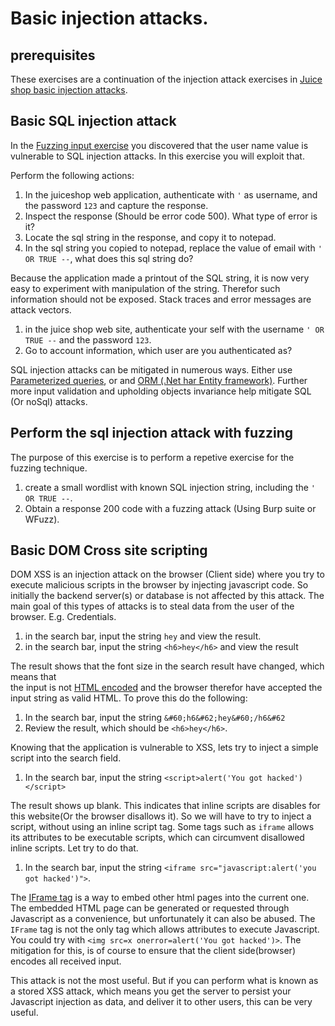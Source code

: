 # Basic injection attacks.

## prerequisites
These exercises are a continuation of the injection attack exercises in [Juice shop basic injection attacks](../crAPI/8_Basic_Injection_Attacks.md).


## Basic SQL injection attack 
In the [Fuzzing input exercise](7_Fuzzing_input.md) you discovered that the user name value is vulnerable to SQL injection attacks.
In this exercise you will exploit that.

Perform the following actions:
1. In the juiceshop web application, authenticate with `'` as username, and the password `123` and capture the response.
2. Inspect the response (Should be error code 500). What type of error is it?
3. Locate the sql string in the response, and copy it to notepad.
4. In the sql string you copied to notepad, replace the value of email with `' OR TRUE --`, what does this sql string do?

Because the application made a printout of the SQL string, it is now very easy to experiment with manipulation of the string.
Therefor such information should not be exposed. Stack traces and error messages are attack vectors.

1. in the juice shop web site, authenticate your self with the username `' OR TRUE --` and the password `123`.
2. Go to account information, which user are you authenticated as?

SQL injection attacks can be mitigated in numerous ways. Either use [Parameterized queries](https://learn.microsoft.com/en-us/aspnet/web-forms/overview/data-access/accessing-the-database-directly-from-an-aspnet-page/using-parameterized-queries-with-the-sqldatasource-cs),
or and [ORM (.Net har Entity framework)](https://learn.microsoft.com/en-us/ef/core/). Further more input validation and upholding objects invariance help mitigate SQL (Or noSql) attacks.

## Perform the sql injection attack with fuzzing
The purpose of this exercise is to perform a repetive exercise for the fuzzing technique.

1. create a small wordlist with known SQL injection string, including the `' OR TRUE --`.
2. Obtain a response 200 code with a fuzzing attack (Using Burp suite or WFuzz).


## Basic DOM Cross site scripting
DOM XSS is an injection attack on the browser (Client side) where you try to execute malicious
scripts in the browser by injecting javascript code. So initially the backend server(s) or database
is not affected by this attack. The main goal of this types of attacks is to steal data from the 
user of the browser. E.g. Credentials. 

1. in the search bar, input the string `hey` and view the result.
2. in the search bar, input the string ```<h6>hey</h6>``` and view the result

The result shows that the font size in the search result have changed, which means that  
the input is not [HTML encoded](https://www.w3schools.com/html/html_charset.asp) and the
browser therefor have accepted the input string as valid HTML. To prove this do the following:

1. In the search bar, input the string ```&#60;h6&#62;hey&#60;/h6&#62```
2. Review the result, which should be ```<h6>hey</h6>```.

Knowing that the application is vulnerable to XSS, lets try to inject a simple script into
the search field.

1. In the search bar, input the string `<script>alert('You got hacked')</script>`

The result shows up blank. This indicates that inline scripts are disables for this
website(Or the browser disallows it). So we will have to try to inject a script, without using an inline script
tag. Some tags such as `iframe` allows its attributes to be executable scripts, which 
can circumvent disallowed inline scripts. Let try to do that.

1. In the search bar, input the string `<iframe src="javascript:alert('you got hacked')">`.

The [IFrame tag](https://developer.mozilla.org/en-US/docs/Web/HTML/Element/iframe) is a way to embed other
html pages into the current one. The embedded HTML page can be generated or requested through Javascript as a 
convenience, but unfortunately it can also be abused. The `IFrame` tag is not the only tag which allows attributes
to execute Javascript. You could try with `<img src=x onerror=alert('You got hacked')>`.
The mitigation for this, is of course to ensure that the client side(browser) encodes all received input.

This attack is not the most useful. But if you can perform what is known as a stored XSS attack, which
means you get the server to persist your Javascript injection as data, and deliver it to other users,
this can be very useful.